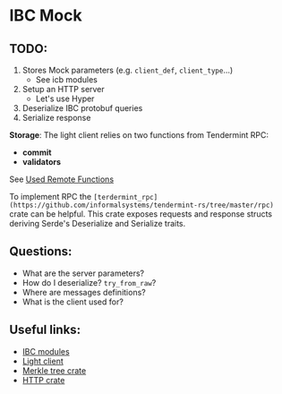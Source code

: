 # IBC Mock

## TODO:

1. Stores Mock parameters (e.g. `client_def`, `client_type`...)
	- See icb modules
2. Setup an HTTP server
	- Let's use Hyper
3. Deserialize IBC protobuf queries
4. Serialize response

**Storage**:
The light client relies on two functions from Tendermint RPC:
- **commit**
- **validators**

See [Used Remote Functions](https://github.com/informalsystems/tendermint-rs/blob/master/docs/spec/lightclient/verification/verification.md#used-remote-functions)

To implement RPC the `[terdermint_rpc](https://github.com/informalsystems/tendermint-rs/tree/master/rpc)` crate can be helpful. This crate exposes requests and response structs deriving Serde's Deserialize and Serialize traits.

## Questions:

- What are the server parameters?
- How do I deserialize? `try_from_raw`?
- Where are messages definitions?
- What is the client used for?

## Useful links:
- [IBC modules](https://github.com/informalsystems/ibc-rs/tree/master/modules)
- [Light client](https://github.com/informalsystems/tendermint-rs/tree/master/light-client)
- [Merkle tree crate](https://docs.rs/merkletree/0.21.0/merkletree/)
- [HTTP crate](https://docs.rs/hyper/0.13.7/hyper/index.html)

